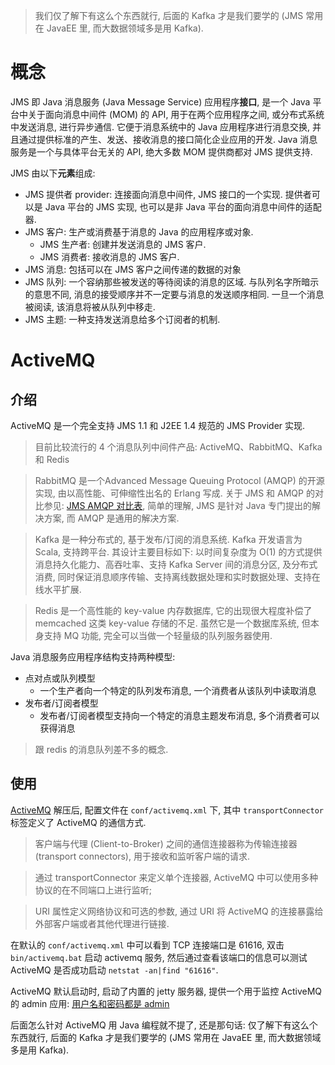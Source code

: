 > 我们仅了解下有这么个东西就行, 后面的 Kafka 才是我们要学的 (JMS 常用在 JavaEE 里, 而大数据领域多是用 Kafka).

# 概念
JMS 即 Java 消息服务 (Java Message Service) 应用程序**接口**, 是一个 Java 平台中关于面向消息中间件 (MOM) 的 API, 用于在两个应用程序之间, 或分布式系统中发送消息, 进行异步通信. 它便于消息系统中的 Java 应用程序进行消息交换, 并且通过提供标准的产生、发送、接收消息的接口简化企业应用的开发. Java 消息服务是一个与具体平台无关的 API, 绝大多数 MOM 提供商都对 JMS 提供支持.

JMS 由以下**元素**组成:

- JMS 提供者 provider: 连接面向消息中间件, JMS 接口的一个实现. 提供者可以是 Java 平台的 JMS 实现, 也可以是非 Java 平台的面向消息中间件的适配器.
- JMS 客户: 生产或消费基于消息的 Java 的应用程序或对象.
    + JMS 生产者: 创建并发送消息的 JMS 客户.
    + JMS 消费者: 接收消息的 JMS 客户.
- JMS 消息: 包括可以在 JMS 客户之间传递的数据的对象
- JMS 队列: 一个容纳那些被发送的等待阅读的消息的区域. 与队列名字所暗示的意思不同, 消息的接受顺序并不一定要与消息的发送顺序相同. 一旦一个消息被阅读, 该消息将被从队列中移走.
- JMS 主题: 一种支持发送消息给多个订阅者的机制.

# ActiveMQ
## 介绍
ActiveMQ 是一个完全支持 JMS 1.1 和 J2EE 1.4 规范的 JMS Provider 实现.

> 目前比较流行的 4 个消息队列中间件产品: ActiveMQ、RabbitMQ、Kafka 和 Redis

> RabbitMQ 是一个Advanced Message Queuing Protocol (AMQP) 的开源实现, 由以高性能、可伸缩性出名的 Erlang 写成. 关于 JMS 和 AMQP 的对比参见: [JMS AMQP 对比表](http://wiki.smallcpp.cn/%E8%BD%AF%E4%BB%B6%E5%B7%A5%E7%A8%8B/JMS%20AMQP%20%E5%AF%B9%E6%AF%94%E8%A1%A8.html), 简单的理解, JMS 是针对 Java 专门提出的解决方案, 而 AMQP 是通用的解决方案.

> Kafka 是一种分布式的, 基于发布/订阅的消息系统. Kafka 开发语言为 Scala, 支持跨平台. 其设计主要目标如下: 以时间复杂度为 O(1) 的方式提供消息持久化能力、高吞吐率、支持 Kafka Server 间的消息分区, 及分布式消费, 同时保证消息顺序传输、支持离线数据处理和实时数据处理、支持在线水平扩展.

> Redis 是一个高性能的 key-value 内存数据库, 它的出现很大程度补偿了 memcached 这类 key-value 存储的不足. 虽然它是一个数据库系统, 但本身支持 MQ 功能, 完全可以当做一个轻量级的队列服务器使用.



Java 消息服务应用程序结构支持两种模型:

- 点对点或队列模型
    + 一个生产者向一个特定的队列发布消息, 一个消费者从该队列中读取消息
- 发布者/订阅者模型
    + 发布者/订阅者模型支持向一个特定的消息主题发布消息, 多个消费者可以获得消息

> 跟 redis 的消息队列差不多的概念.

## 使用
[ActiveMQ](http://archive.apache.org/dist) 解压后, 配置文件在 `conf/activemq.xml` 下, 其中 `transportConnector` 标签定义了 ActiveMQ 的通信方式.

> 客户端与代理 (Client-to-Broker) 之间的通信连接器称为传输连接器 (transport connectors), 用于接收和监听客户端的请求.

> 通过 transportConnector 来定义单个连接器, ActiveMQ 中可以使用多种协议的在不同端口上进行监听;

> URI 属性定义网络协议和可选的参数, 通过 URI 将 ActiveMQ 的连接暴露给外部客户端或者其他代理进行链接.

在默认的 `conf/activemq.xml` 中可以看到 TCP 连接端口是 61616, 双击 `bin/activemq.bat` 启动 activemq 服务, 然后通过查看该端口的信息可以测试 ActiveMQ 是否成功启动 `netstat -an|find "61616"`.

ActiveMQ 默认启动时, 启动了内置的 jetty 服务器, 提供一个用于监控 ActiveMQ 的 admin 应用: [用户名和密码都是 admin](http://127.0.0.1:8161/admin/)

后面怎么针对 ActiveMQ 用 Java 编程就不提了, 还是那句话: 仅了解下有这么个东西就行, 后面的 Kafka 才是我们要学的 (JMS 常用在 JavaEE 里, 而大数据领域多是用 Kafka).
